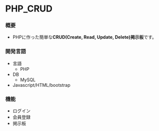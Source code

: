 # PHP_CRUD

### 概要
* PHPに作った簡単な**CRUD(Create, Read, Update, Delete)掲示板**です。

### 開発言語
* 言語 
   + PHP
* DB
   + MySQL
* Javascript/HTML/bootstrap
### 機能
* ログイン
* 会員登録
* 掲示板


